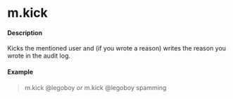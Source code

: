 # m.kick

#### Description

Kicks the mentioned user and (if you wrote a reason) writes the reason you wrote in the audit log.

#### Example

> m.kick @legoboy *or* m.kick @legoboy spamming
